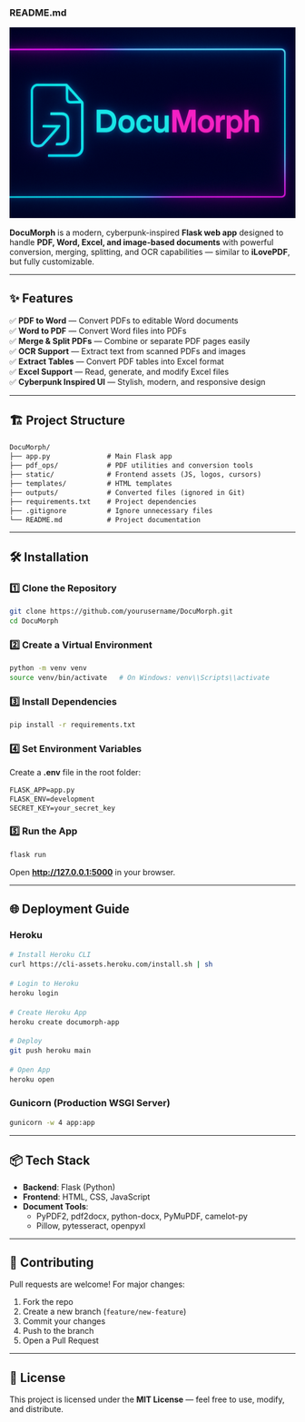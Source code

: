### README.md

![Logo](static/Github_Banner.png)

**DocuMorph** is a modern, cyberpunk-inspired **Flask web app** designed to handle **PDF, Word, Excel, and image-based documents** with powerful conversion, merging, splitting, and OCR capabilities — similar to **iLovePDF**, but fully customizable.



---

## ✨ Features

✅ **PDF to Word** — Convert PDFs to editable Word documents  
✅ **Word to PDF** — Convert Word files into PDFs  
✅ **Merge & Split PDFs** — Combine or separate PDF pages easily  
✅ **OCR Support** — Extract text from scanned PDFs and images  
✅ **Extract Tables** — Convert PDF tables into Excel format  
✅ **Excel Support** — Read, generate, and modify Excel files  
✅ **Cyberpunk Inspired UI** — Stylish, modern, and responsive design

---

## 🏗️ Project Structure

```
DocuMorph/
├── app.py              # Main Flask app
├── pdf_ops/            # PDF utilities and conversion tools
├── static/             # Frontend assets (JS, logos, cursors)
├── templates/          # HTML templates
├── outputs/            # Converted files (ignored in Git)
├── requirements.txt    # Project dependencies
├── .gitignore          # Ignore unnecessary files
└── README.md           # Project documentation
```

---

## 🛠️ Installation

### 1️⃣ Clone the Repository
```bash
git clone https://github.com/yourusername/DocuMorph.git
cd DocuMorph
```

### 2️⃣ Create a Virtual Environment
```bash
python -m venv venv
source venv/bin/activate   # On Windows: venv\\Scripts\\activate
```

### 3️⃣ Install Dependencies
```bash
pip install -r requirements.txt
```

### 4️⃣ Set Environment Variables
Create a **.env** file in the root folder:
```
FLASK_APP=app.py
FLASK_ENV=development
SECRET_KEY=your_secret_key
```

### 5️⃣ Run the App
```bash
flask run
```

Open **http://127.0.0.1:5000** in your browser.

---

## 🌐 Deployment Guide

### **Heroku**
```bash
# Install Heroku CLI
curl https://cli-assets.heroku.com/install.sh | sh

# Login to Heroku
heroku login

# Create Heroku App
heroku create documorph-app

# Deploy
git push heroku main

# Open App
heroku open
```

### **Gunicorn (Production WSGI Server)**
```bash
gunicorn -w 4 app:app
```

---

## 📦 Tech Stack

- **Backend**: Flask (Python)
- **Frontend**: HTML, CSS, JavaScript
- **Document Tools**:
  - PyPDF2, pdf2docx, python-docx, PyMuPDF, camelot-py
  - Pillow, pytesseract, openpyxl

---

## 🤝 Contributing

Pull requests are welcome! For major changes:
1. Fork the repo
2. Create a new branch (`feature/new-feature`)
3. Commit your changes
4. Push to the branch
5. Open a Pull Request

---

## 📜 License

This project is licensed under the **MIT License** — feel free to use, modify, and distribute.

